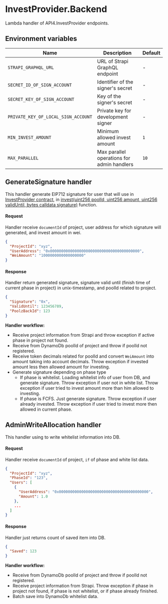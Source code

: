 # InvestProvider.Backend

Lambda handler of API4.InvestProvider endpoints.

## Environment variables
| Name | Description | Default |
| --- | --- | --- |
| `STRAPI_GRAPHQL_URL` | URL of Strapi GraphQL endpoint | - |
| `SECRET_ID_OF_SIGN_ACCOUNT` | Identifier of the signer's secret | - |
| `SECRET_KEY_OF_SIGN_ACCOUNT` | Key of the signer's secret | - |
| `PRIVATE_KEY_OF_LOCAL_SIGN_ACCOUNT` | Private key for development signer | - |
| `MIN_INVEST_AMOUNT` | Minimum allowed invest amount | `1` |
| `MAX_PARALLEL` | Max parallel operations for admin handlers | `10` |

## GenerateSignature handler
This handler generate EIP712 signature for user that will use in [InvestProvider contract](https://github.com/The-Poolz/LockDealNFT.InvestProvider), in [invest(uint256 poolId, uint256 amount, uint256 validUntil, bytes calldata signature)](https://github.com/The-Poolz/LockDealNFT.InvestProvider?tab=readme-ov-file#investing-with-erc20-tokens) function.

#### Request
Handler receive `documentId` of project, user address for which signature will generated, and invest amount in wei.
```json
{
  "ProjectId": "xyz",
  "UserAddress": "0x0000000000000000000000000000000000000000",
  "WeiAmount": "1000000000000000000"
}
```

#### Response
Handler return generated signature, signature valid until (finish time of current phase in project) in unix-timestamp, and poolId related to project.
```json
{
  "Signature": "0x",
  "ValidUntil": 123456789,
  "PoolzBackId": 123
}
```

**Handler workflow:**
- Receive project information from Strapi and throw exception if active phase in project not found.
- Receive from DynamoDb poolId of project and throw if poolId not registered.
- Receive token decimals related for poolId and convert `WeiAmount` into amount taking into account decimals. Throw exception if invested amount less then allowed amount for investing.
- Generate signature depending on phase type
  - If phase is whitelist. Loading whitelist info of user from DB, and generate signature. Throw exception if user not in white list. Throw exception if user tried to invest amount more than him allowed to investing.
  - If phase is FCFS. Just generate signature. Throw exception if user already invested. Throw exception if user tried to invest more then allowed in current phase.

## AdminWriteAllocation handler
This handler using to write whitelist information into DB.

#### Request
Handler receive `documentId` of project, `if` of phase and white list data.
```json
{
  "ProjectId": "xyz",
  "PhaseId": "123",
  "Users": [
    {
      "UserAddress": "0x0000000000000000000000000000000000000000",
      "Amount": 1.0
    },
    ...
  ]
}
```

#### Response
Handler just returns count of saved item into DB.
```json
{
  "Saved": 123
}
```

**Handler workflow:**
- Receive from DynamoDb poolId of project and throw if poolId not registered.
- Receive project information from Strapi. Throw exception if phase in project not found, if phase is not whitelist, or if phase already finished.
- Batch save into DynamoDb whitelist data.
